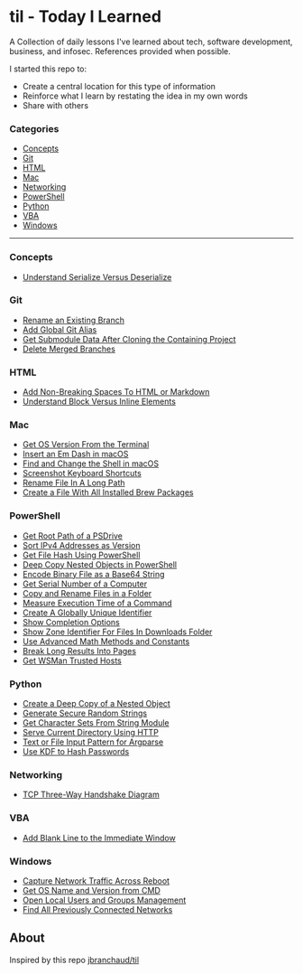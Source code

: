 # til - Today I Learned

A Collection of daily lessons I've learned about tech, software development, business, and infosec.
References provided when possible.

I started this repo to:

+ Create a central location for this type of information
+ Reinforce what I learn by restating the idea in my own words
+ Share with others

### Categories

+ [Concepts](#concepts)
+ [Git](#git)
+ [HTML](#html)
+ [Mac](#mac)
+ [Networking](#networking)
+ [PowerShell](#powershell)
+ [Python](#python)
+ [VBA](#vba)
+ [Windows](#windows)

---

### Concepts

+ [Understand Serialize Versus Deserialize](concepts/understand-serialize-versus-deserialize.md)

### Git

+ [Rename an Existing Branch](git/rename-existing-branch.md)
+ [Add Global Git Alias](git/add-global-git-alias.md)
+ [Get Submodule Data After Cloning the Containing Project](git/get-submodule-data-after-cloning-containing-project.md)
+ [Delete Merged Branches](git/delete-merged-branches.md)

### HTML

+ [Add Non-Breaking Spaces To HTML or Markdown](html/add-non-breaking-spaces-to-html.md)
+ [Understand Block Versus Inline Elements](html/understand-block-versus-inline-html-elements.md)

### Mac

+ [Get OS Version From the Terminal](mac/get-os-version-from-terminal.md)
+ [Insert an Em Dash in macOS](mac/insert-em-dash-in-macos.md)
+ [Find and Change the Shell in macOS](mac/find-and-change-shell-in-macOS.md)
+ [Screenshot Keyboard Shortcuts](mac/screenshot-app-keyboard-shortcuts.md)
+ [Rename File In A Long Path](mac/rename-file-in-long-path.md)
+ [Create a File With All Installed Brew Packages](mac/create-file-with-all-installed-brew-packages.md)

### PowerShell

+ [Get Root Path of a PSDrive](powershell/get-root-path-of-psdrive.md)
+ [Sort IPv4 Addresses as Version](powershell/sort-ipv4-address-as-version.md)
+ [Get File Hash Using PowerShell](powershell/get-file-hash-using-powershell.md)
+ [Deep Copy Nested Objects in PowerShell](powershell/deep-copy-object-in-powershell.md)
+ [Encode Binary File as a Base64 String](powershell/encode-binary-as-base64.md)
+ [Get Serial Number of a Computer](powershell/get-serial-number-of-computer.md)
+ [Copy and Rename Files in a Folder](powershell/copy-and-rename-files-in-folder.md)
+ [Measure Execution Time of a Command](powershell/measure-execution-time-of-a-command.md)
+ [Create A Globally Unique Identifier](powershell/create-globally-unique-identifiers.md)
+ [Show Completion Options](powershell/show-completion-options.md)
+ [Show Zone Identifier For Files In Downloads Folder](powershell/show-zone-identifier-for-all-files-in-downloads-folder.md)
+ [Use Advanced Math Methods and Constants](powershell/use-math-library-methods.md)
+ [Break Long Results Into Pages](powershell/break-long-results-into-pages.md)
+ [Get WSMan Trusted Hosts](powershell/get-wsman-trusted-hosts.md)

### Python

+ [Create a Deep Copy of a Nested Object](python/deep-copy-nested-object.md)
+ [Generate Secure Random Strings](python/generate-crypto-safe-random-numbers.md)
+ [Get Character Sets From String Module](python/get-character-sets-from-string-module.md)
+ [Serve Current Directory Using HTTP](python/serve-current-directory-using-http.md)
+ [Text or File Input Pattern for Argparse](python/text-or-file-input-pattern-for-argparse.md)
+ [Use KDF to Hash Passwords](python/use-kdf-to-hash-passwords.md)


### Networking

+ [TCP Three-Way Handshake Diagram](networking/tcp-three-way-handshake.md)

### VBA

+ [Add Blank Line to the Immediate Window](vba/add-blank-line-to-immediate-window.md)

### Windows

+ [Capture Network Traffic Across Reboot](windows/capture-network-traffic-across-reboot.md)
+ [Get OS Name and Version from CMD](windows/get-os-name-and-version-from-cmd.md)
+ [Open Local Users and Groups Management](windows/open-local-users-and-groups-msc.md)
+ [Find All Previously Connected Networks](windows/find-all-previously-connected-networks.md)

## About

Inspired by this repo [jbranchaud/til](https://github.com/jbranchaud/til)
